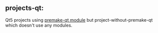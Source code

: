 ## projects-qt:

Qt5 projects using [premake-qt module](https://github.com/dcourtois/premake-qt) but project-without-premake-qt which doesn't use any modules.
